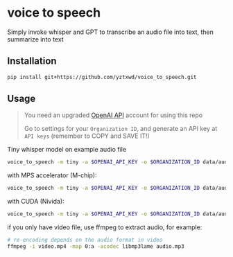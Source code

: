 # voice to speech

Simply invoke whisper and GPT to transcribe an audio file into text, then summarize into text

## Installation

```bash
pip install git+https://github.com/yztxwd/voice_to_speech.git
```

## Usage

> You need an upgraded [OpenAI API](https://platform.openai.com/) account for using this repo
> 
> Go to settings for your `Organization ID`, and generate an API key at `API keys` (remember to COPY and SAVE IT!)

Tiny whisper model on example audio file

```bash
voice_to_speech -m tiny -a $OPENAI_API_KEY -o $ORGANIZATION_ID data/audio.mp3
```

with MPS accelerator (M-chip):

```bash
voice_to_speech -m tiny -a $OPENAI_API_KEY -o $ORGANIZATION_ID data/audio.mp3 --device mps
```

with CUDA (Nivida):

```bash
voice_to_speech -m tiny -a $OPENAI_API_KEY -o $ORGANIZATION_ID data/audio.mp3 --device cuda:0
```

if you only have video file, use ffmpeg to extract audio, for example:
```bash
# re-encoding depends on the audio format in video
ffmpeg -i video.mp4 -map 0:a -acodec libmp3lame audio.mp3
```

